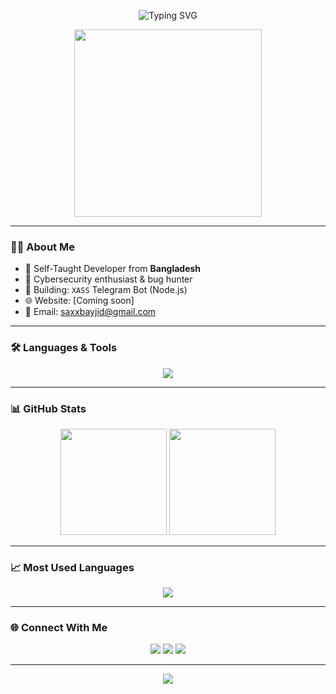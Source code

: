 <!-- Profile README for BaYjid -->

<p align="center">
  <img src="https://readme-typing-svg.demolab.com?font=Fira+Code&size=25&pause=1000&center=true&vCenter=true&width=600&lines=Hey+I'm+BaYjid+👋;Cybersecurity+Enthusiast;Telegram+Bot+Developer;Welcome+to+my+GitHub!" alt="Typing SVG" />
</p>

<p align="center">
  <img src="https://media.giphy.com/media/qgQUggAC3Pfv687qPC/giphy.gif" width="300" />
</p>

---

### 👨‍💻 About Me
- 🧠 Self-Taught Developer from **Bangladesh**
- 🔐 Cybersecurity enthusiast & bug hunter
- 🤖 Building: `XASS` Telegram Bot (Node.js)
- 🌐 Website: [Coming soon]
- 📧 Email: saxxbayjid@gmail.com

---

### 🛠️ Languages & Tools
<p align="center">
  <img src="https://skillicons.dev/icons?i=js,nodejs,express,mongodb,git,github,vscode,bash,html,css" />
</p>

---

### 📊 GitHub Stats
<p align="center">
  <img src="https://github-readme-stats.vercel.app/api?username=BaYjid&show_icons=true&theme=tokyonight" height="170px"/>
  <img src="https://github-readme-streak-stats.herokuapp.com/?user=BaYjid&theme=tokyonight" height="170px"/>
</p>

---

### 📈 Most Used Languages
<p align="center">
  <img src="https://github-readme-stats.vercel.app/api/top-langs/?username=BaYjid&layout=compact&theme=tokyonight" />
</p>

---

### 🌐 Connect With Me
<p align="center">
  <a href="mailto:saxxbayjid@gmail.com"><img src="https://img.shields.io/badge/Gmail-D14836?style=for-the-badge&logo=gmail&logoColor=white"/></a>
  <a href="https://t.me/BaYjid"><img src="https://img.shields.io/badge/Telegram-0088CC?style=for-the-badge&logo=telegram&logoColor=white"/></a>
  <a href="https://github.com/BaYjid"><img src="https://img.shields.io/badge/GitHub-000000?style=for-the-badge&logo=github&logoColor=white"/></a>
</p>

---

<p align="center">
  <img src="https://capsule-render.vercel.app/api?type=waving&color=0E8FE9&height=120&section=footer"/>
</p>